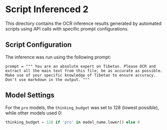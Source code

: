 # Script Inferenced 2

This directory contains the OCR inference results generated by automated scripts using API calls with specific prompt configurations.

## Script Configuration

The inference was run using the following prompt:

```
prompt = """ You are an absolute expert on Tibetan. Please OCR and extract all the main text from this file, be as accurate as possible. Make use of your specific knowledge of Tibetan to ensure accuracy. Don't use markdown in the output. """
```

## Model Settings

For the `pro` models, the `thinking_budget` was set to 128 (lowest possible), while other models used 0:

```python
thinking_budget = 128 if 'pro' in model_name.lower() else 0
```
